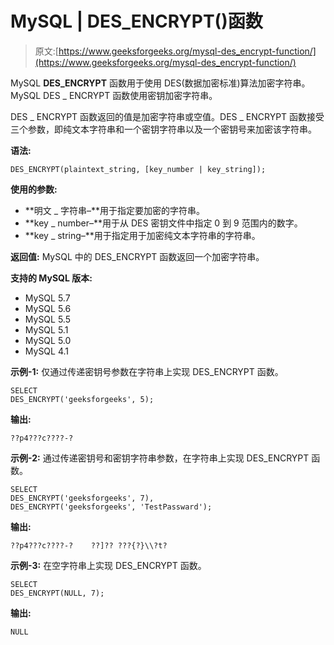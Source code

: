 # MySQL | DES_ENCRYPT()函数

> 原文:[https://www.geeksforgeeks.org/mysql-des_encrypt-function/](https://www.geeksforgeeks.org/mysql-des_encrypt-function/)

MySQL **DES_ENCRYPT** 函数用于使用 DES(数据加密标准)算法加密字符串。MySQL DES _ ENCRYPT 函数使用密钥加密字符串。

DES _ ENCRYPT 函数返回的值是加密字符串或空值。DES _ ENCRYPT 函数接受三个参数，即纯文本字符串和一个密钥字符串以及一个密钥号来加密该字符串。

**语法:**

```
DES_ENCRYPT(plaintext_string, [key_number | key_string]);
```

**使用的参数:**

*   **明文 _ 字符串–**用于指定要加密的字符串。
*   **key _ number–**用于从 DES 密钥文件中指定 0 到 9 范围内的数字。
*   **key _ string–**用于指定用于加密纯文本字符串的字符串。

**返回值:**
MySQL 中的 DES_ENCRYPT 函数返回一个加密字符串。

**支持的 MySQL 版本:**

*   MySQL 5.7
*   MySQL 5.6
*   MySQL 5.5
*   MySQL 5.1
*   MySQL 5.0
*   MySQL 4.1

**示例-1:** 仅通过传递密钥号参数在字符串上实现 DES_ENCRYPT 函数。

```
SELECT 
DES_ENCRYPT('geeksforgeeks', 5); 
```

**输出:**

```
??p4???c????-? 
```

**示例-2:** 通过传递密钥号和密钥字符串参数，在字符串上实现 DES_ENCRYPT 函数。

```
SELECT 
DES_ENCRYPT('geeksforgeeks', 7), 
DES_ENCRYPT('geeksforgeeks', 'TestPassward'); 
```

**输出:**

```
??p4???c????-?    ??]?? ???{?}\\?t? 
```

**示例-3:** 在空字符串上实现 DES_ENCRYPT 函数。

```
SELECT 
DES_ENCRYPT(NULL, 7); 
```

**输出:**

```
NULL 
```